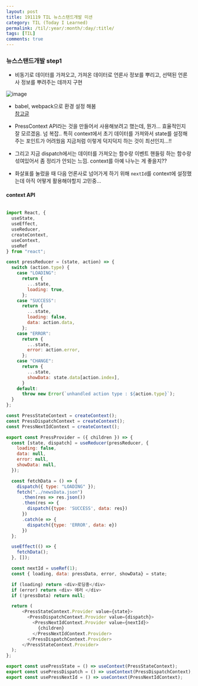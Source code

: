 ```yaml
---
layout: post
title: 191119 TIL 뉴스스탠드개발 미션
category: TIL (Today I Learned)
permalink: /til/:year/:month/:day/:title/
tags: [TIL]
comments: true
---
```




### 뉴스스탠드개발 step1
- 비동기로 데이터를 가져오고, 가져온 데이터로 언론사 정보를 뿌리고, 선택된 언론사 정보를 뿌려주는 데까지 구현
  
![image](https://user-images.githubusercontent.com/40848630/69159512-64270700-0b2b-11ea-9c93-66f663a367dc.png)

- babel, webpack으로 환경 설정 해봄  
[참고글](https://velog.io/@pop8682/%EB%B2%88%EC%97%AD-React-webpack-%EC%84%A4%EC%A0%95-%EC%B2%98%EC%9D%8C%EB%B6%80%ED%84%B0-%ED%95%B4%EB%B3%B4%EA%B8%B0)

- PressContext API라는 것을 만들어서 사용해보려고 했는데, 뭔가... 효율적인지 잘 모르겠음. 넘 복잡.. 특히 context에서 초기 데이터를 가져와서 state를 설정해주는 포인트가 어려웠음 
  지금처럼 이렇게 덕지덕지 하는 것이 최선인지...!! 
- 그리고 지금 dispatch에서는 데이터를 가져오는 함수랑 이벤트 핸들링 하는 함수랑 섞여있어서 좀 정리가 안되는 느낌. context를 아예 나누는 게 좋을지??
- 화살표를 눌렀을 때 다음 언론사로 넘어가게 하기 위해 `nextId`를 context에 설정했는데 아직 어떻게 활용해야할지 고민중... 
  

#### context API
```js
  
import React, {
  useState,
  useEffect,
  useReducer,
  createContext,
  useContext,
  useRef
} from "react";

const pressReducer = (state, action) => {
  switch (action.type) {
    case "LOADING":
      return {
        ...state,
        loading: true,
      };
    case "SUCCESS":
      return {
        ...state,
        loading: false,
        data: action.data,
      };
    case "ERROR":
      return {
        ...state,
        error: action.error,
      };
    case "CHANGE":
      return {
        ...state,
        showData: state.data[action.index],
      }
    default:
      throw new Error(`unhandled action type : ${action.type}`);
  }
};

const PressStateContext = createContext();
const PressDispatchContext = createContext();
const PressNextIdContext = createContext();

export const PressProvider = ({ children }) => {
  const [state, dispatch] = useReducer(pressReducer, {
    loading: false,
    data: null,
    error: null,
    showData: null,
  });

  const fetchData = () => {
    dispatch({ type: "LOADING" });
    fetch("../newsData.json")
      .then(res => res.json())
      .then(res => {
        dispatch({type: 'SUCCESS', data: res})
      })
      .catch(e => {
        dispatch({type: 'ERROR', data: e})
      })
  };

  useEffect(() => {
    fetchData();
  }, []);

  const nextId = useRef(1);
  const { loading, data: pressData, error, showData} = state;

  if (loading) return <div>로딩중</div>
  if (error) return <div> 에러 </div>
  if (!pressData) return null;

  return (
      <PressStateContext.Provider value={state}>
        <PressDispatchContext.Provider value={dispatch}>
          <PressNextIdContext.Provider value={nextId}>
            {children}
          </PressNextIdContext.Provider>
        </PressDispatchContext.Provider>
      </PressStateContext.Provider>
  );
};

export const usePressState = () => useContext(PressStateContext);
export const usePressDispatch = () => useContext(PressDispatchContext);
export const usePressNextId = () => useContext(PressNextIdContext);
```